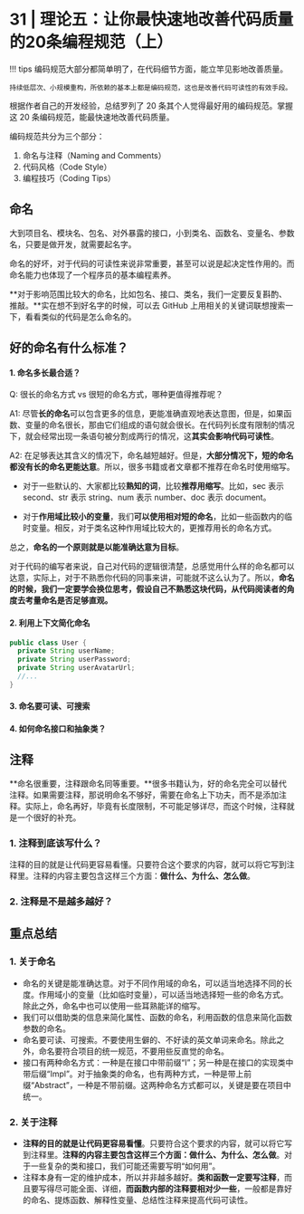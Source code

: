 # 31 | 理论五：让你最快速地改善代码质量的20条编程规范（上）

!!! tips
    编码规范大部分都简单明了，在代码细节方面，能立竿见影地改善质量。
    
    持续低层次、小规模重构，所依赖的基本上都是编码规范，这也是改善代码可读性的有效手段。

根据作者自己的开发经验，总结罗列了 20 条其个人觉得最好用的编码规范。掌握这 20 条编码规范，能最快速地改善代码质量。

编码规范共分为三个部分：

1. 命名与注释（Naming and Comments）
2. 代码风格（Code Style）
3. 编程技巧（Coding Tips）

## 命名

大到项目名、模块名、包名、对外暴露的接口，小到类名、函数名、变量名、参数名，只要是做开发，就需要起名字。

命名的好坏，对于代码的可读性来说非常重要，甚至可以说是起决定性作用的。而命名能力也体现了一个程序员的基本编程素养。

**对于影响范围比较大的命名，比如包名、接口、类名，我们一定要反复斟酌、推敲。**实在想不到好名字的时候，可以去 GitHub 上用相关的关键词联想搜索一下，看看类似的代码是怎么命名的。

## 好的命名有什么标准？
#### 1. 命名多长最合适？

Q: 很长的命名方式 vs 很短的命名方式，哪种更值得推荐呢？

A1: 尽管**长的命名**可以包含更多的信息，更能准确直观地表达意图，但是，如果函数、变量的命名很长，那由它们组成的语句就会很长。在代码列长度有限制的情况下，就会经常出现一条语句被分割成两行的情况，这**其实会影响代码可读性**。

A2: 在足够表达其含义的情况下，命名越短越好。但是，**大部分情况下，短的命名都没有长的命名更能达意**。所以，很多书籍或者文章都不推荐在命名时使用缩写。

- 对于一些默认的、大家都比较**熟知的词**，比较**推荐用缩写**。比如，sec 表示 second、str 表示 string、num 表示 number、doc 表示 document。

- 对于**作用域比较小的变量**，我们**可以使用相对短的命名**，比如一些函数内的临时变量。相反，对于类名这种作用域比较大的，更推荐用长的命名方式。

总之，**命名的一个原则就是以能准确达意为目标**。

对于代码的编写者来说，自己对代码的逻辑很清楚，总感觉用什么样的命名都可以达意，实际上，对于不熟悉你代码的同事来讲，可能就不这么认为了。所以，**命名的时候，我们一定要学会换位思考，假设自己不熟悉这块代码，从代码阅读者的角度去考量命名是否足够直观。**

#### 2. 利用上下文简化命名

```java
public class User {
  private String userName;
  private String userPassword;
  private String userAvatarUrl;
  //...
}
```

#### 3. 命名要可读、可搜索

#### 4. 如何命名接口和抽象类？


## 注释

**命名很重要，注释跟命名同等重要。**很多书籍认为，好的命名完全可以替代注释。如果需要注释，那说明命名不够好，需要在命名上下功夫，而不是添加注释。实际上，命名再好，毕竟有长度限制，不可能足够详尽，而这个时候，注释就是一个很好的补充。

### 1. 注释到底该写什么？  

注释的目的就是让代码更容易看懂。只要符合这个要求的内容，就可以将它写到注释里。注释的内容主要包含这样三个方面：**做什么、为什么、怎么做**。


### 2. 注释是不是越多越好？  


## 重点总结


### 1. 关于命名

- 命名的关键是能准确达意。对于不同作用域的命名，可以适当地选择不同的长度。作用域小的变量（比如临时变量），可以适当地选择短一些的命名方式。除此之外，命名中也可以使用一些耳熟能详的缩写。
- 我们可以借助类的信息来简化属性、函数的命名，利用函数的信息来简化函数参数的命名。
- 命名要可读、可搜索。不要使用生僻的、不好读的英文单词来命名。除此之外，命名要符合项目的统一规范，不要用些反直觉的命名。
- 接口有两种命名方式：一种是在接口中带前缀“I”；另一种是在接口的实现类中带后缀“Impl”。对于抽象类的命名，也有两种方式，一种是带上前缀“Abstract”，一种是不带前缀。这两种命名方式都可以，关键是要在项目中统一。

### 2. 关于注释

- **注释的目的就是让代码更容易看懂**。只要符合这个要求的内容，就可以将它写到注释里。**注释的内容主要包含这样三个方面：做什么、为什么、怎么做**。对于一些复杂的类和接口，我们可能还需要写明“如何用”。
- 注释本身有一定的维护成本，所以并非越多越好。**类和函数一定要写注释**，而且要写得尽可能全面、详细，**而函数内部的注释要相对少一些**，一般都是靠好的命名、提炼函数、解释性变量、总结性注释来提高代码可读性。